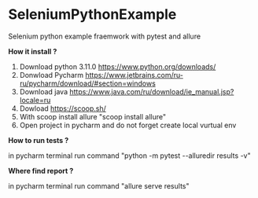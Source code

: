 # SeleniumPythonExample
Selenium python example fraemwork with pytest and allure

**How it install ?**
1. Download python 3.11.0 https://www.python.org/downloads/
2. Donwload Pycharm https://www.jetbrains.com/ru-ru/pycharm/download/#section=windows
3. Download java https://www.java.com/ru/download/ie_manual.jsp?locale=ru
4. Dowload https://scoop.sh/
5. With scoop install allure "scoop install allure"
6. Open project in pycharm and do not forget create local vurtual env

**How to run tests ?**

in pycharm terminal run command "python -m pytest --alluredir results -v"

**Where find report ?**

in pycharm terminal run command "allure serve results"
